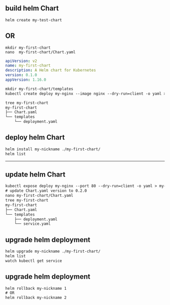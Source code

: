 ## build helm Chart
```txt
helm create my-test-chart
```


## OR
`mkdir my-first-chart`    
`nano  my-first-chart/Chart.yaml`
```yaml
apiVersion: v2
name: my-first-chart
description: A Helm chart for Kubernetes
version: 0.1.0
appVersion: 1.16.0
```

```txt
mkdir my-first-chart/templates
kubectl create deploy my-nginx --image nginx --dry-run=client -o yaml > my-first-chart/templates/deployment.yaml

tree my-first-chart
my-first-chart
├── Chart.yaml
└── templates
    └── deployment.yaml
```


## deploy helm Chart
```txt
helm install my-nickname ./my-first-chart/
helm list
```

---

## update helm Chart
```txt
kubectl expose deploy my-nginx --port 80 --dry-run=client -o yaml > my-first-chart/templates/service.yaml
# update Chart.yaml version to 0.2.0
nano my-first-chart/Chart.yaml
tree my-first-chart
my-first-chart
├── Chart.yaml
└── templates
    ├── deployment.yaml
    └── service.yaml
```


## upgrade helm deployment
```txt
helm upgrade my-nickname ./my-first-chart/
helm list
watch kubectl get service
```


## upgrade helm deployment
```txt
helm rollback my-nickname 1
# OR
helm rollback my-nickname 2
```
